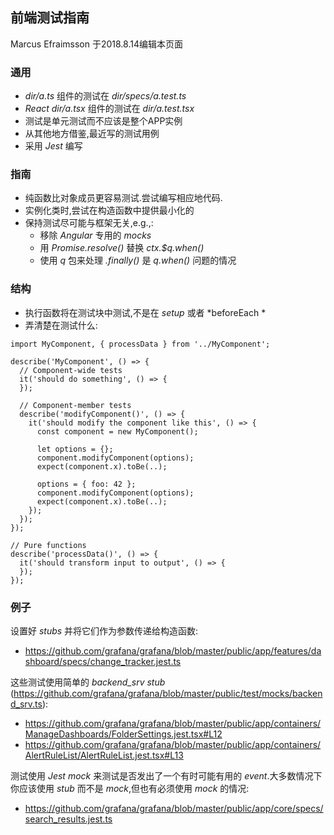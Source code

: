 ## 前端测试指南

Marcus Efraimsson 于2018.8.14编辑本页面

### 通用
- *dir/a.ts* 组件的测试在 *dir/specs/a.test.ts*
- *React dir/a.tsx* 组件的测试在 *dir/a.test.tsx*
- 测试是单元测试而不应该是整个APP实例
- 从其他地方借鉴,最近写的测试用例
- 采用 *Jest* 编写
  
### 指南
* 纯函数比对象成员更容易测试.尝试编写相应地代码.
* 实例化类时,尝试在构造函数中提供最小化的
* 保持测试尽可能与框架无关,e.g.,:
  * 移除 *Angular* 专用的 *mocks*   
  * 用 *Promise.resolve()* 替换 *ctx.$q.when()*
  * 使用 *q* 包来处理 *.finally()* 是 *q.when()* 问题的情况

### 结构
* 执行函数将在测试块中测试,不是在 *setup* 或者 *beforeEach  *
* 弄清楚在测试什么:
```
import MyComponent, { processData } from '../MyComponent';

describe('MyComponent', () => {
  // Component-wide tests
  it('should do something', () => {
  });

  // Component-member tests
  describe('modifyComponent()', () => {
    it('should modify the component like this', () => {
      const component = new MyComponent();

      let options = {};
      component.modifyComponent(options);
      expect(component.x).toBe(..);

      options = { foo: 42 };
      component.modifyComponent(options);
      expect(component.x).toBe(..);
    });
  });
});

// Pure functions
describe('processData()', () => {
  it('should transform input to output', () => {
  });
});
```
### 例子
设置好 *stubs* 并将它们作为参数传递给构造函数:
* https://github.com/grafana/grafana/blob/master/public/app/features/dashboard/specs/change_tracker.jest.ts

这些测试使用简单的 *backend_srv stub* (https://github.com/grafana/grafana/blob/master/public/test/mocks/backend_srv.ts):
* https://github.com/grafana/grafana/blob/master/public/app/containers/ManageDashboards/FolderSettings.jest.tsx#L12
* https://github.com/grafana/grafana/blob/master/public/app/containers/AlertRuleList/AlertRuleList.jest.tsx#L13

测试使用 *Jest mock* 来测试是否发出了一个有时可能有用的 *event*.大多数情况下你应该使用 *stub* 而不是 *mock*,但也有必须使用 *mock* 的情况:
* https://github.com/grafana/grafana/blob/master/public/app/core/specs/search_results.jest.ts
